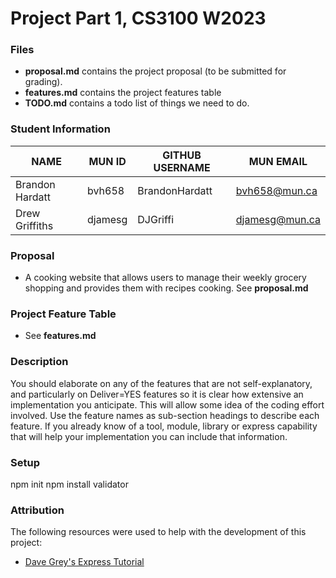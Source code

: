 # Project Part 1, CS3100 W2023

### Files
- **proposal.md** contains the project proposal (to be submitted for grading).
- **features.md** contains the project features table 
- **TODO.md** contains a todo list of things we need to do.  

### Student Information
|      NAME     |MUN ID | GITHUB USERNAME |   MUN EMAIL  |
|---------------|-------|-----------------|--------------|
|Brandon Hardatt|bvh658 |BrandonHardatt   |bvh658@mun.ca |
|Drew Griffiths |djamesg|DJGriffi         |djamesg@mun.ca|

### Proposal  
- A cooking website that allows users to manage their weekly grocery shopping and provides them with recipes cooking.
See **proposal.md**

### Project Feature Table
- See **features.md** 

### Description

You should elaborate on any of the features that are not self-explanatory, and particularly on Deliver=YES features so it is clear how extensive an implementation you anticipate. This will allow some idea of the coding effort involved. Use the feature names as sub-section headings to describe each feature. If you already know of a tool, module, library or express capability that will help your implementation you can include that information.

### Setup
npm init 
npm install validator

### Attribution
The following resources were used to help with the development of this project:
- [Dave Grey's Express Tutorial](https://www.youtube.com/watch?v=JZXQ455OT3A&list=PL0Zuz27SZ-6PFkIxaJ6Xx_X46avTM1aYw&index=1)